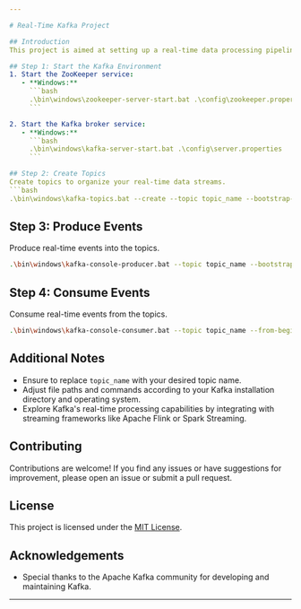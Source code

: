 ```yaml
---

# Real-Time Kafka Project

## Introduction
This project is aimed at setting up a real-time data processing pipeline using Apache Kafka. It includes steps to start the Kafka environment, create topics, produce and consume events, and highlights the real-time capabilities of Kafka.

## Step 1: Start the Kafka Environment
1. Start the ZooKeeper service:
   - **Windows:**
     ```bash
     .\bin\windows\zookeeper-server-start.bat .\config\zookeeper.properties
     ```

2. Start the Kafka broker service:
   - **Windows:**
     ```bash
     .\bin\windows\kafka-server-start.bat .\config\server.properties
     ```

## Step 2: Create Topics
Create topics to organize your real-time data streams.
```bash
.\bin\windows\kafka-topics.bat --create --topic topic_name --bootstrap-server localhost:9092
```

## Step 3: Produce Events
Produce real-time events into the topics.
```bash
.\bin\windows\kafka-console-producer.bat --topic topic_name --bootstrap-server localhost:9092
```

## Step 4: Consume Events
Consume real-time events from the topics.
```bash
.\bin\windows\kafka-console-consumer.bat --topic topic_name --from-beginning --bootstrap-server localhost:9092
```

## Additional Notes
- Ensure to replace `topic_name` with your desired topic name.
- Adjust file paths and commands according to your Kafka installation directory and operating system.
- Explore Kafka's real-time processing capabilities by integrating with streaming frameworks like Apache Flink or Spark Streaming.

## Contributing
Contributions are welcome! If you find any issues or have suggestions for improvement, please open an issue or submit a pull request.

## License
This project is licensed under the [MIT License](LICENSE).

## Acknowledgements
- Special thanks to the Apache Kafka community for developing and maintaining Kafka.

---
```

